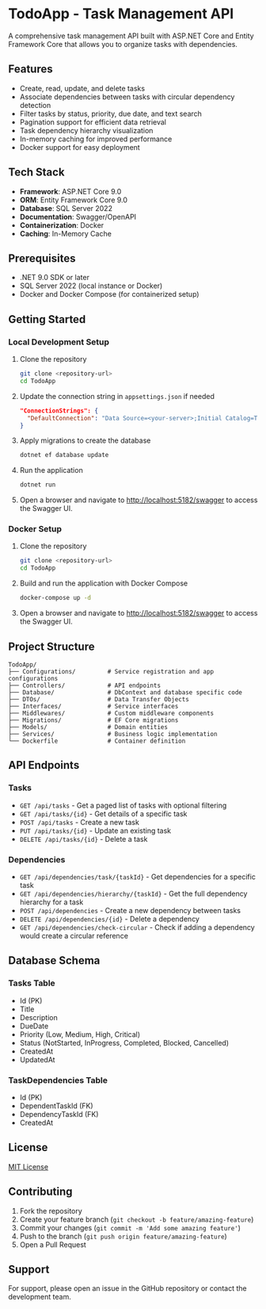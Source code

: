 # TodoApp - Task Management API

A comprehensive task management API built with ASP.NET Core and Entity Framework Core that allows you to organize tasks with dependencies.

## Features

- Create, read, update, and delete tasks
- Associate dependencies between tasks with circular dependency detection
- Filter tasks by status, priority, due date, and text search
- Pagination support for efficient data retrieval
- Task dependency hierarchy visualization
- In-memory caching for improved performance
- Docker support for easy deployment

## Tech Stack

- **Framework**: ASP.NET Core 9.0
- **ORM**: Entity Framework Core 9.0
- **Database**: SQL Server 2022
- **Documentation**: Swagger/OpenAPI
- **Containerization**: Docker
- **Caching**: In-Memory Cache

## Prerequisites

- .NET 9.0 SDK or later
- SQL Server 2022 (local instance or Docker)
- Docker and Docker Compose (for containerized setup)

## Getting Started

### Local Development Setup

1. Clone the repository
   ```bash
   git clone <repository-url>
   cd TodoApp
   ```

2. Update the connection string in `appsettings.json` if needed
   ```json
   "ConnectionStrings": {
     "DefaultConnection": "Data Source=<your-server>;Initial Catalog=ToDoApp;Integrated Security=True;TrustServerCertificate=True"
   }
   ```

3. Apply migrations to create the database
   ```bash
   dotnet ef database update
   ```

4. Run the application
   ```bash
   dotnet run
   ```

5. Open a browser and navigate to [http://localhost:5182/swagger](http://localhost:5182/swagger) to access the Swagger UI.

### Docker Setup

1. Clone the repository
   ```bash
   git clone <repository-url>
   cd TodoApp
   ```

2. Build and run the application with Docker Compose
   ```bash
   docker-compose up -d
   ```

3. Open a browser and navigate to [http://localhost:5182/swagger](http://localhost:5182/swagger) to access the Swagger UI.

## Project Structure

```
TodoApp/
├── Configurations/         # Service registration and app configurations
├── Controllers/            # API endpoints
├── Database/               # DbContext and database specific code
├── DTOs/                   # Data Transfer Objects
├── Interfaces/             # Service interfaces
├── Middlewares/            # Custom middleware components
├── Migrations/             # EF Core migrations
├── Models/                 # Domain entities
├── Services/               # Business logic implementation
└── Dockerfile              # Container definition
```

## API Endpoints

### Tasks

- `GET /api/tasks` - Get a paged list of tasks with optional filtering
- `GET /api/tasks/{id}` - Get details of a specific task
- `POST /api/tasks` - Create a new task
- `PUT /api/tasks/{id}` - Update an existing task
- `DELETE /api/tasks/{id}` - Delete a task

### Dependencies

- `GET /api/dependencies/task/{taskId}` - Get dependencies for a specific task
- `GET /api/dependencies/hierarchy/{taskId}` - Get the full dependency hierarchy for a task
- `POST /api/dependencies` - Create a new dependency between tasks
- `DELETE /api/dependencies/{id}` - Delete a dependency
- `GET /api/dependencies/check-circular` - Check if adding a dependency would create a circular reference

## Database Schema

### Tasks Table
- Id (PK)
- Title
- Description
- DueDate
- Priority (Low, Medium, High, Critical)
- Status (NotStarted, InProgress, Completed, Blocked, Cancelled)
- CreatedAt
- UpdatedAt

### TaskDependencies Table
- Id (PK)
- DependentTaskId (FK)
- DependencyTaskId (FK)
- CreatedAt

## License

[MIT License](LICENSE)

## Contributing

1. Fork the repository
2. Create your feature branch (`git checkout -b feature/amazing-feature`)
3. Commit your changes (`git commit -m 'Add some amazing feature'`)
4. Push to the branch (`git push origin feature/amazing-feature`)
5. Open a Pull Request

## Support

For support, please open an issue in the GitHub repository or contact the development team.